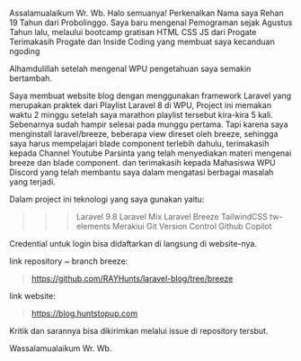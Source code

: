 Assalamualaikum Wr. Wb.
Halo semuanya!
Perkenalkan Nama saya Rehan 19 Tahun dari Probolinggo.
Saya baru mengenal Pemograman sejak Agustus Tahun lalu, melaului bootcamp gratisan HTML CSS JS dari Progate
Terimakasih Progate dan Inside Coding yang membuat saya kecanduan ngoding

Alhamdulillah setelah mengenal WPU pengetahuan saya semakin bertambah.

Saya membuat website blog dengan menggunakan framework Laravel yang merupakan praktek dari Playlist Laravel 8 di WPU,
Project ini memakan waktu 2 minggu setelah saya marathon playlist tersebut kira-kira 5 kali. Sebenarnya sudah hampir selesai pada munggu pertama. Tapi karena saya menginstall laravel/breeze, beberapa view direset oleh breeze, sehingga saya harus mempelajari blade component terlebih dahulu, terimakasih kepada Channel Youtube Parsinta yang telah menyediakan materi mengenai breeze dan blade component. dan terimakasih kepada Mahasiswa WPU Discord yang telah membantu saya dalam mengatasi berbagai masalah yang terjadi.

Dalam project ini teknologi yang saya gunakan yaitu:

> > > Laravel 9.8
> > > Laravel Mix
> > > Laravel Breeze
> > > TailwindCSS
> > > tw-elements
> > > Merakiui
> > > Git Version Control
> > > Github Copilot

Credential untuk login bisa didaftarkan di langsung di website-nya.

link repository ~ branch breeze:

> https://github.com/RAYHunts/laravel-blog/tree/breeze

link website:

> https://blog.huntstopup.com

Kritik dan sarannya bisa dikirimkan melalui issue di repository tersbut.

Wassalamualaikum Wr. Wb.
